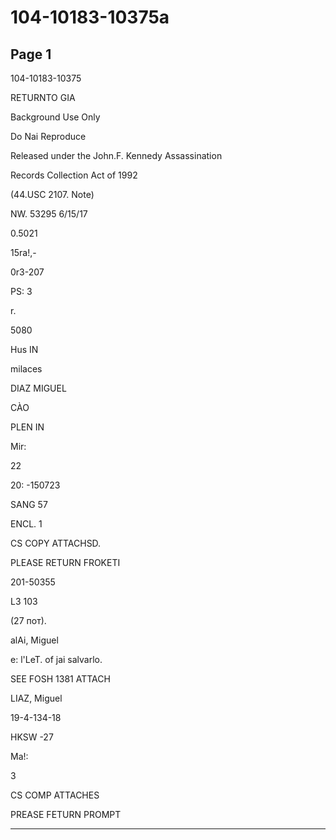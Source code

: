 # 104-10183-10375a

## Page 1

104-10183-10375

RETURNTO GIA

Background Use Only

Do Nai Reproduce

Released under the John.F. Kennedy Assassination

Records Collection Act of 1992

(44.USC 2107. Note)

NW. 53295 6/15/17

0.5021

15ra!,-

0r3-207

PS: 3

r.

5080

Hus IN

milaces

DIAZ MIGUEL

CÀO

PLEN IN

Mir:

22

20: -150723

SANG 57

ENCL. 1

CS COPY ATTACHSD.

PLEASE RETURN FROKETI

201-50355

L3 103

(27 пот).

alAi, Miguel

e: l'LeT. of jai salvarlo.

SEE FOSH 1381 ATTACH

LIAZ, Miguel

19-4-134-18

HKSW -27

Ma!:

3

CS COMP ATTACHES

PREASE FETURN PROMPT

---

